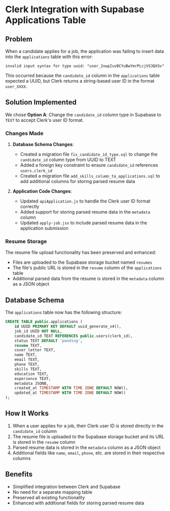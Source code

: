 # Clerk Integration with Supabase Applications Table

## Problem

When a candidate applies for a job, the application was failing to insert data into the `applications` table with this error:

```
invalid input syntax for type uuid: "user_2xwpIuvBCYuBwYmrPLcjVS3QXSv"
```

This occurred because the `candidate_id` column in the `applications` table expected a UUID, but Clerk returns a string-based user ID in the format `user_XXXX`.

## Solution Implemented

We chose **Option A**: Change the `candidate_id` column type in Supabase to `TEXT` to accept Clerk's user ID format.

### Changes Made

1. **Database Schema Changes**:
   - Created a migration file `fix_candidate_id_type.sql` to change the `candidate_id` column type from UUID to TEXT
   - Added a foreign key constraint to ensure `candidate_id` references `users.clerk_id`
   - Created a migration file `add_skills_column_to_applications.sql` to add additional columns for storing parsed resume data

2. **Application Code Changes**:
   - Updated `apiApplication.js` to handle the Clerk user ID format correctly
   - Added support for storing parsed resume data in the `metadata` column
   - Updated `apply-job.jsx` to include parsed resume data in the application submission

### Resume Storage

The resume file upload functionality has been preserved and enhanced:

- Files are uploaded to the Supabase storage bucket named `resumes`
- The file's public URL is stored in the `resume` column of the `applications` table
- Additional parsed data from the resume is stored in the `metadata` column as a JSON object

## Database Schema

The `applications` table now has the following structure:

```sql
CREATE TABLE public.applications (
    id UUID PRIMARY KEY DEFAULT uuid_generate_v4(),
    job_id UUID NOT NULL,
    candidate_id TEXT REFERENCES public.users(clerk_id),
    status TEXT DEFAULT 'pending',
    resume TEXT,
    cover_letter TEXT,
    name TEXT,
    email TEXT,
    phone TEXT,
    skills TEXT,
    education TEXT,
    experience TEXT,
    metadata JSONB,
    created_at TIMESTAMP WITH TIME ZONE DEFAULT NOW(),
    updated_at TIMESTAMP WITH TIME ZONE DEFAULT NOW()
);
```

## How It Works

1. When a user applies for a job, their Clerk user ID is stored directly in the `candidate_id` column
2. The resume file is uploaded to the Supabase storage bucket and its URL is stored in the `resume` column
3. Parsed resume data is stored in the `metadata` column as a JSON object
4. Additional fields like `name`, `email`, `phone`, etc. are stored in their respective columns

## Benefits

- Simplified integration between Clerk and Supabase
- No need for a separate mapping table
- Preserved all existing functionality
- Enhanced with additional fields for storing parsed resume data